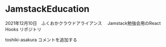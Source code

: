 # JamstackEducation
2021年12月10日　ふくおかクラウドアライアンス 　Jamstack勉強会用のReact Hooks リポジトリ


toshiki-asakura コメントを追加する